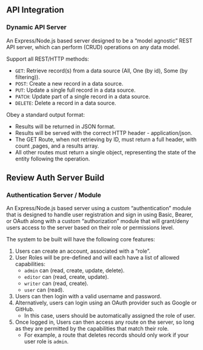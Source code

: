## API Integration
### Dynamic API Server
An Express/Node.js based server designed to be a “model agnostic” REST API server, which can perform (CRUD) operations on any data model.

Support all REST/HTTP methods:

- `GET`: Retrieve record(s) from a data source (All, One (by id), Some (by filtering)).
- `POST`: Create a new record in a data source.
- `PUT`: Update a single full record in a data source.
- `PATCH`: Update part of a single record in a data source.
- `DELETE`: Delete a record in a data source.

Obey a standard output format:
- Results will be returned in JSON format.
- Results will be served with the correct HTTP header - application/json.
- The GET Route, when not retrieving by ID, must return a full header, with count ,pages, and a results array.
- All other routes must return a single object, representing the state of the entity following the operation.
## Review Auth Server Build

### Authentication Server / Module
An Express/Node.js based server using a custom “authentication” module that is designed to handle user registration and sign in using Basic, Bearer, or OAuth along with a custom “authorization” module that will grant/deny users access to the server based on their role or permissions level.

The system to be built will have the following core features:

1. Users can create an account, associated with a “role”.
2. User Roles will be pre-defined and will each have a list of allowed capabilities:
   - `admin` can (read, create, update, delete).
   - `editor` can (read, create, update).
   - `writer` can (read, create).
   - `user` can (read).
3. Users can then login with a valid username and password.
4. Alternatively, users can login using an OAuth provider such as Google or GitHub.
   - In this case, users should be automatically assigned the role of user.
5. Once logged in, Users can then access any route on the server, so long as they are permitted by the capabilities that match their role.
   - For example, a route that deletes records should only work if your user role is `admin`.
